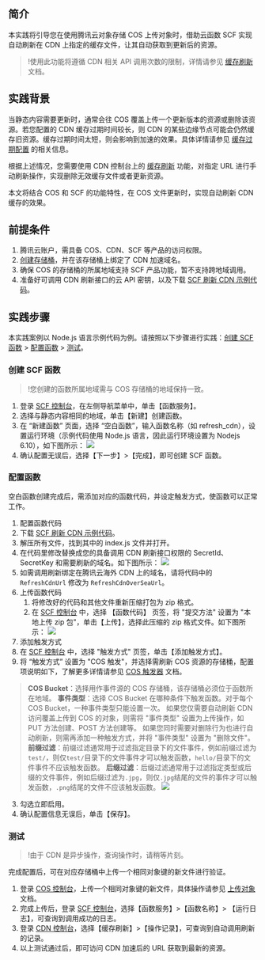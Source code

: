 ## 简介
本实践将引导您在使用腾讯云对象存储 COS 上传对象时，借助云函数 SCF 实现自动刷新在 CDN 上指定的缓存文件，让其自动获取到更新后的资源。

>!使用此功能将遵循 CDN 相关 API 调用次数的限制，详情请参见 [缓存刷新](https://cloud.tencent.com/document/product/228/6299#url-.E5.88.B7.E6.96.B0) 文档。

## 实践背景

当静态内容需要更新时，通常会往 COS 覆盖上传一个更新版本的资源或删除该资源。若您配置的 CDN 缓存过期时间较长，则 CDN 的某些边缘节点可能会仍然缓存旧资源。缓存过期时间太短，则会影响到加速的效果。具体详情请参见 [缓存过期配置](https://cloud.tencent.com/document/product/228/6290) 的相关信息。

根据上述情况，您需要使用 CDN 控制台上的 [缓存刷新](https://cloud.tencent.com/document/product/228/6299) 功能，对指定 URL 进行手动刷新操作，实现删除无效缓存文件或者更新资源。

本文将结合 COS 和 SCF 的功能特性，在 COS 文件更新时，实现自动刷新 CDN 缓存的效果。

## 前提条件

1. 腾讯云账户，需具备 COS、CDN、SCF 等产品的访问权限。
2. [创建存储桶](https://cloud.tencent.com/document/product/436/13309)，并在该存储桶上绑定了 CDN 加速域名。
3. 确保 COS 的存储桶的所属地域支持 SCF 产品功能，暂不支持跨地域调用。
4. 准备好可调用 CDN 刷新接口的云 API 密钥，以及下载 [SCF 刷新 CDN 示例代码](https://main.qcloudimg.com/raw/757b646eb68e9b9a5b2fc4bf0fed2492/scf_about_cdn_refresh.zip)。

## 实践步骤

本实践案例以 Node.js 语言示例代码为例。请按照以下步骤进行实践：[创建 SCF 函数](#step1) > [配置函数](#step2) > [测试](#step3)。


<span id="step1"></span>
### 创建 SCF 函数
>!您创建的函数所属地域需与 COS 存储桶的地域保持一致。

1. 登录 [SCF 控制台](https://console.cloud.tencent.com/scf/)，在左侧导航菜单中，单击【函数服务】。
2. 选择与静态内容相同的地域，单击【新建】创建函数。
3. 在 “新建函数” 页面，选择 “空白函数”，输入函数名称（如 refresh_cdn），设置运行环境（示例代码使用 Node.js 语言，因此运行环境设置为 Nodejs 6.10），如下图所示：
![](https://main.qcloudimg.com/raw/ce9f203ae9b15be8924b6566bceacd69.png)
4. 确认配置无误后，选择【下一步】>【完成】，即可创建 SCF 函数。

<span id="step2"></span>
### 配置函数

空白函数创建完成后，需添加对应的函数代码，并设定触发方式，使函数可以正常工作。

1. 配置函数代码
 1. 下载  [SCF 刷新 CDN 示例代码](https://main.qcloudimg.com/raw/757b646eb68e9b9a5b2fc4bf0fed2492/scf_about_cdn_refresh.zip)。
 2. 解压所有文件，找到其中的 index.js 文件并打开。
 3. 在代码里修改替换成您的具备调用 CDN 刷新接口权限的 SecretId、SecretKey 和需要刷新的域名。如下图所示：
![](https://main.qcloudimg.com/raw/b2b0eba560e3229fc402490f0737712b.png)
 4. 如需调用刷新绑定在腾讯云海外 CDN 上的域名，请将代码中的 `RefreshCdnUrl` 修改为 `RefreshCdnOverSeaUrl`。
2. 上传函数代码
	1. 将修改好的代码和其他文件重新压缩打包为 zip 格式。
	2. 在 [SCF 控制台](https://console.cloud.tencent.com/scf/) 中，选择 【函数代码】 页签，将 "提交方法" 设置为 "本地上传 zip 包"，单击【上传】，选择此压缩的 zip 格式文件。如下图所示：
![](https://main.qcloudimg.com/raw/0ff4e9179051ae3589ac193a7390da29.png)
3. 添加触发方式
 1. 在 [SCF 控制台](https://console.cloud.tencent.com/scf/) 中，选择 "触发方式" 页签，单击【添加触发方式】。
 2. 将 “触发方式” 设置为  "COS 触发"，并选择需刷新 COS 资源的存储桶，配置项说明如下，了解更多详情请参见 [COS 触发器](https://cloud.tencent.com/document/product/583/9707) 文档。 
 > **COS Bucket**：选择用作事件源的 COS 存储桶，该存储桶必须位于函数所在地域。
 > **事件类型**：选择 COS Bucket 在哪种条件下触发函数。对于每个 COS Bucket，一种事件类型只能设置一次。
如果您仅需要自动刷新 CDN 访问覆盖上传到 COS 的对象，则需将 "事件类型" 设置为上传操作，如 PUT 方法创建、POST 方法创建等。
如果您同时需要对删除行为也进行自动刷新，则需再添加一种触发方式，并将 "事件类型" 设置为 "删除文件"。
 > **前缀过滤**：前缀过滤通常用于过滤指定目录下的文件事件，例如前缀过滤为`test/`，则仅`test/`目录下的文件事件才可以触发函数，`hello/`目录下的文件事件不应该触发函数。
 > **后缀过滤**：后缀过滤通常用于过滤指定类型或后缀的文件事件，例如后缀过滤为`.jpg`，则仅`.jpg`结尾的文件的事件才可以触发函数，`.png`结尾的文件不应该触发函数。
![](https://main.qcloudimg.com/raw/e0bd1dcfd41d0102b0eb4207c9517057.png)
 3. 勾选立即启用。
 4. 确认配置信息无误后，单击【保存】。


<span id="step3"></span>
### 测试
>!由于 CDN 是异步操作，查询操作时，请稍等片刻。

完成配置后，可在对应存储桶中上传一个相同对象键的新文件进行验证。
1. 登录 [COS 控制台](https://console.cloud.tencent.com/cos5)，上传一个相同对象键的新文件，具体操作请参见 [上传对象](https://cloud.tencent.com/document/product/436/13321) 文档。
2. 完成上传后，登录 [SCF 控制台](https://console.cloud.tencent.com/scf/)，选择【函数服务】>【函数名称】> 【运行日志】，可查询到调用成功的日志。
3. 登录 [CDN 控制台](https://console.cloud.tencent.com/cdn)，选择【缓存刷新】>【操作记录】，可查询到自动调用刷新的记录。
4. 以上测试通过后，即可访问 CDN 加速后的 URL 获取到最新的资源。
